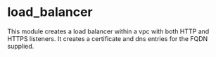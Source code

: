 # load_balancer
This module creates a load balancer within a vpc with both HTTP and HTTPS listeners. It creates a certificate and dns entries for the FQDN supplied. 
